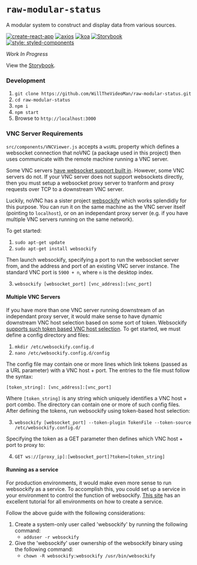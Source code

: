 # `raw-modular-status`

A modular system to construct and display data from various sources.

[//]: # "Begin badges section"

[![create-react-app](https://img.shields.io/badge/npm-create--react--app-brightgreen.svg?colorB=a30308)](https://www.npmjs.com/package/create-react-app)
[![axios](https://img.shields.io/badge/npm-axios-brightgreen.svg?colorB=a30308)](https://www.npmjs.com/package/axios)
[![koa](https://img.shields.io/badge/npm-koa-brightgreen.svg?colorB=a30308)](https://www.npmjs.com/package/koa)
[![Storybook](https://cdn.jsdelivr.net/gh/storybookjs/brand@master/badge/badge-storybook.svg)](https://storybook.js.org/)
[![style: styled-components](https://img.shields.io/badge/style-%F0%9F%92%85%20styled--components-orange.svg?colorB=daa357&colorA=db748e)](https://github.com/styled-components/styled-components)

[//]: # "End badges section"

_Work In Progress_

View the [Storybook](https://willthevideoman.github.io/raw-modular-status/).

### Development

1. `git clone https://github.com/WillTheVideoMan/raw-modular-status.git`
2. `cd raw-modular-status`
3. `npm i`
4. `npm start`
5. Browse to `http://localhost:3000`

### VNC Server Requirements

`src/components/VNCViewer.js` accepts a `wsURL` property which defines a websocket connection that noVNC (a package used in this project) then uses communicate with the remote machine running a VNC server.

Some VNC servers [have websocket support built in](https://github.com/novnc/noVNC#server-requirements). However, some VNC servers do not. If your VNC server does not support websockets directly, then you must setup a websocket proxy server to tranform and proxy requests over TCP to a downstream VNC server.

Luckily, noVNC has a sister project [websockify](https://github.com/novnc/websockify) which works splendidly for this purpose. You can run it on the same machine as the VNC server itself (pointing to `localhost`), or on an independant proxy server (e.g. if you have multiple VNC servers running on the same network).

To get started:

1. `sudo apt-get update`
2. `sudo apt-get install websockify`

Then launch websockify, specifying a port to run the websocket server from, and the address and port of an existing VNC server instance. The standard VNC port is `5900 + n`, where `n` is the desktop index.

3. `websockify [websocket_port] [vnc_address]:[vnc_port]`

#### Multiple VNC Servers

If you have more than one VNC server running downstream of an independant proxy server, it would make sense to have dynamic downstream VNC host selection based on some sort of token. Websockify [supports such token based VNC host selection](https://github.com/novnc/websockify/wiki/Token-based-target-selection). To get started, we must define a config directory and files:

1. `mkdir /etc/websockify.config.d`
2. `nano /etc/websockify.config.d/config`

The config file may contain one or more lines which link tokens (passed as a URL parameter) with a VNC host + port. The entries to the file must follow the syntax:

`[token_string]: [vnc_address]:[vnc_port]`

Where `[token_string]` is any string which uniquely identifies a VNC host + port combo. The directory can contain one or more of such config files. After defining the tokens, run websockify using token-based host selection:

3. `websockify [websocket_port] --token-plugin TokenFile --token-source /etc/websockify.config.d/`

Specifying the token as a GET parameter then defines which VNC host + port to proxy to:

4. `GET ws://[proxy_ip]:[websocket_port]?token=[token_string]`

#### Running as a service

For production environments, it would make even more sense to run websockify as a service. To accomplish this, you could set up a service in your environment to control the function of websockify. [This site](https://blog.frd.mn/how-to-set-up-proper-startstop-services-ubuntu-debian-mac-windows/) has an excellent tutorial for all environments on how to create a service.

Follow the above guide with the following considerations:

1. Create a system-only user called 'websockify' by running the following command:
   - `adduser -r websockify`
2. Give the 'websockify' user ownership of the websockify binary using the following command:
   - `chown -R websockify:websockify /usr/bin/websockify`
